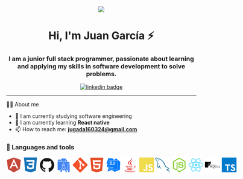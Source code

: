 <div id="presentacion" align="center">
  <img
    src="https://media.giphy.com/media/qgQUggAC3Pfv687qPC/giphy.gif"
    width="200"
  />
  <h1 align="center">Hi, I'm Juan García ⚡</h1>
  <h3 align="center">
    I am a junior full stack programmer, passionate about learning and applying my skills in software development to solve problems.
  </h3>
</div>

<div id="redes" align="center">
  <a
    href="https://www.linkedin.com/in/juan-esteban-garc%C3%ADa-daza-611485209/"
    target="_blanck"
  >
    <img
      src="https://img.shields.io/badge/linkedin-%230077B5.svg?style=for-the-badge&logo=linkedin&logoColor=white"
      alt="linkedin badge"
    />
  </a>
</div>

---

👨‍💻 About me

- 🔭 I am currently studying software engineering
- 🌱 I am currently learning **React native**
- 📫 How to reach me: **jugada160324@gmail.com**

<div align="left">
    <h3>🔨 Languages and tools</h3>
    <div style="display: flex;">
      <img
        src="https://github.com/devicons/devicon/blob/master/icons/angularjs/angularjs-plain.svg"
        title="AngularJS"
        alt="AngularJs"
        width="40"
        height="40"
      />&nbsp;
      <img
        src="https://github.com/devicons/devicon/blob/master/icons/css3/css3-plain.svg"
        title="css3"
        alt="css3"
        width="40"
        height="40"
      />&nbsp;
      <img
        src="https://github.com/devicons/devicon/blob/master/icons/github/github-original.svg"
        title="github"
        alt="github"
        width="40"
        height="40"
      />&nbsp;
      <img
        src="https://github.com/devicons/devicon/blob/master/icons/androidstudio/androidstudio-plain.svg"
        title="github"
        alt="github"
        width="40"
        height="40"
      />&nbsp;
      <img
        src="https://github.com/devicons/devicon/blob/master/icons/git/git-plain.svg"
        title="git"
        alt="git"
        width="40"
        height="40"
      />&nbsp;
      <img
        src="https://github.com/devicons/devicon/blob/master/icons/html5/html5-plain.svg"
        title="html5"
        alt="html5"
        width="40"
        height="40"
      />&nbsp;
      <img
        src="https://github.com/devicons/devicon/blob/master/icons/intellij/intellij-plain.svg"
        title="intellij"
        alt="intellij"
        width="40"
        height="40"
      />&nbsp;
      <img
        src="https://github.com/devicons/devicon/blob/master/icons/java/java-plain.svg"
        title="java"
        alt="java"
        width="40"
        height="40"
      />&nbsp;
      <img
        src="https://github.com/devicons/devicon/blob/master/icons/javascript/javascript-plain.svg"
        title="javascript"
        alt="javascript"
        width="40"
        height="40"
      />&nbsp;
      <img
        src="https://github.com/devicons/devicon/blob/master/icons/mysql/mysql-plain.svg"
        title="mysql"
        alt="mysql"
        width="40"
        height="40"
      />&nbsp;
      <img
        src="https://github.com/devicons/devicon/blob/master/icons/nodejs/nodejs-plain.svg"
        title="nodejs"
        alt="nodejs"
        width="40"
        height="40"
      />&nbsp;
      <img
        src="https://github.com/devicons/devicon/blob/master/icons/react/react-original.svg"
        title="react"
        alt="react"
        width="40"
        height="40"
      />&nbsp;
      <img
        src="https://github.com/devicons/devicon/blob/master/icons/sqlite/sqlite-plain-wordmark.svg"
        title="sqlite"
        alt="sqlite"
        width="40"
        height="40"
      />&nbsp;
      <img
        src="https://github.com/devicons/devicon/blob/master/icons/typescript/typescript-plain.svg"
        title="typescript"
        alt="typescript"
        width="40"
        height="40"
      />&nbsp;
      
  ---

  
<!--
**ChilyGarcia/ChilyGarcia** is a ✨ _special_ ✨ repository because its `README.md` (this file) appears on your GitHub profile.

Here are some ideas to get you started:

- 🔭 I am currently studying software engineering
- 🌱 I am currently learning **React native**
- 👯 I’m looking to collaborate on ...
- 🤔 I’m looking for help with ...
- 💬 Ask me about ...
- 📫 How to reach me: ...
- 😄 Pronouns: ...
- ⚡ Fun fact: ...
-->
